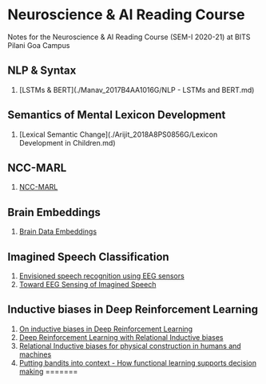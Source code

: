# Neuroscience & AI Reading Course
Notes for the Neuroscience & AI Reading Course (SEM-I 2020-21) at BITS Pilani Goa Campus

## NLP & Syntax
1. [LSTMs & BERT](./Manav_2017B4AA1016G/NLP - LSTMs and BERT.md)

## Semantics of Mental Lexicon Development
1. [Lexical Semantic Change](./Arijit_2018A8PS0856G/Lexicon Development in Children.md)

## NCC-MARL
1. [NCC-MARL](./Vedant_2018AAPS0566G/NCC-MARL.md)

## Brain Embeddings
1. [Brain Data Embeddings](./Neelay_2018A8PS0400G/brain_data_embeddings.md)

## Imagined Speech Classification 
1. [Envisioned speech recognition using EEG sensors](./Divisha_2017A7PS0959G/Imagined_Speech_Classification_Using_EEG/Envisioned_speech_recognition_using_EEG_sensors.md)
2. [Toward EEG Sensing of Imagined Speech](./Divisha_2017A7PS0959G/Imagined_Speech_Classification_Using_EEG/Toward_EEG_Sensing_of_Imagined_Speech.md)


## Inductive biases in Deep Reinforcement Learning
1. [On inductive biases in Deep Reinforcement Learning](./Rishabh_2018AAPS0348G/On%20inductive%20biases%20in%20Deep%20RL/On%20inductive%20biases%20in%20Deep%20RL.md)
2. [Deep Reinforcement Learning with Relational Inductive biases](./Rishabh_2018AAPS0348G/Deep%20RL%20with%20relational%20inductive%20biases/Deep%20RL%20with%20relational%20inductive%20biases.md)
3. [Relational Inductive biases for physical construction in humans and machines](./Rishabh_2018AAPS0348G/Relational%20inductive%20bias%20for%20physical%20construction%20in%20humans%20and%20machines)
4. [Putting bandits into context - How functional learning supports decision making](./Rishabh_2018AAPS0348G/Putting%20bandits%20into%20context%20-%20How%20functional%20learning%20supports%20decision%20making)
=======
